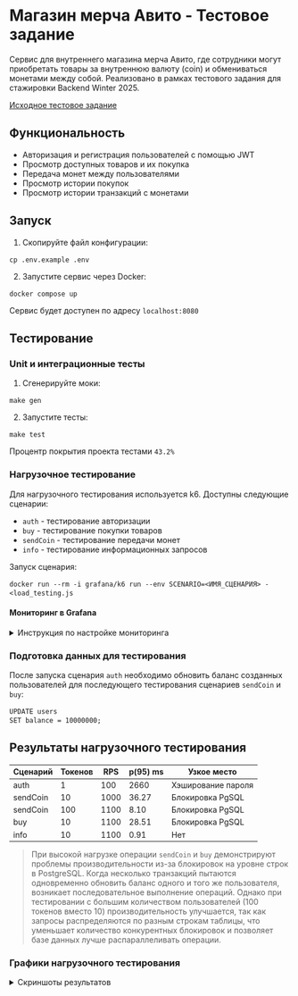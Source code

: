 # Магазин мерча Авито - Тестовое задание

Сервис для внутреннего магазина мерча Авито, где сотрудники могут приобретать товары за внутреннюю валюту (coin) и
обмениваться монетами между собой. Реализовано в рамках тестового задания для стажировки Backend Winter 2025.

[Исходное тестовое задание](https://github.com/avito-tech/tech-internship/blob/main/Tech%20Internships/Backend/Backend-trainee-assignment-winter-2025/Backend-trainee-assignment-winter-2025.md)

## Функциональность

- Авторизация и регистрация пользователей с помощью JWT
- Просмотр доступных товаров и их покупка
- Передача монет между пользователями
- Просмотр истории покупок
- Просмотр истории транзакций с монетами

## Запуск

1. Скопируйте файл конфигурации:

```shell
cp .env.example .env
```

2. Запустите сервис через Docker:

```shell
docker compose up
```

Сервис будет доступен по адресу `localhost:8080`

## Тестирование

### Unit и интеграционные тесты

1. Сгенерируйте моки:

```shell
make gen
```

2. Запустите тесты:

```shell
make test
```

Процентр покрытия проекта тестами `43.2%`


### Нагрузочное тестирование

Для нагрузочного тестирования используется k6. Доступны следующие сценарии:

- `auth` - тестирование авторизации
- `buy` - тестирование покупки товаров
- `sendCoin` - тестирование передачи монет
- `info` - тестирование информационных запросов

Запуск сценария:

```shell
docker run --rm -i grafana/k6 run --env SCENARIO=<ИМЯ_СЦЕНАРИЯ> - <load_testing.js
```

#### Мониторинг в Grafana

<details>
<summary>Инструкция по настройке мониторинга</summary>

1. Создайте Docker-сеть:

```shell
docker network create k6-network
```

2. Запустите InfluxDB:

```shell
docker run -d \
    --name influxdb \
    --network k6-network \
    -p 8086:8086 \
    -e INFLUXDB_DB=k6 \
    -e INFLUXDB_HTTP_AUTH_ENABLED=false \
    -e INFLUXDB_ADMIN_USER=admin \
    -e INFLUXDB_ADMIN_PASSWORD=admin \
    influxdb:1.8
```

3. Запустите Grafana:

```shell
docker run -d \
    --name grafana \
    --network k6-network \
    -p 3000:3000 \
    -e "GF_AUTH_ANONYMOUS_ENABLED=true" \
    -e "GF_AUTH_ANONYMOUS_ORG_ROLE=Admin" \
    -e "GF_AUTH_DISABLE_LOGIN_FORM=true" \
    grafana/grafana-oss
```

4. Запустите тест с отправкой метрик в InfluxDB:

```shell
docker run --rm -i grafana/k6 run --env SCENARIO=<ИМЯ_СЦЕНАРИЯ> --out influxdb=http://host.docker.internal:8086/k6 - <load_testing.js
```

</details>

### Подготовка данных для тестирования

После запуска сценария `auth` необходимо обновить баланс созданных пользователей для последующего тестирования сценариев
`sendCoin` и `buy`:

```postgresql
UPDATE users
SET balance = 10000000;
```

## Результаты нагрузочного тестирования

| Сценарий | Токенов | RPS  | p(95) ms | Узкое место        |
|----------|---------|------|----------|--------------------|
| auth     | 1       | 100  | 2660     | Хэширование пароля |
| sendCoin | 10      | 1000 | 36.27    | Блокировка PgSQL   |
| sendCoin | 100     | 1100 | 8.10     | Блокировка PgSQL   |
| buy      | 10      | 1100 | 28.51    | Блокировка PgSQL   |
| info     | 10      | 1100 | 0.91     | Нет                |

> При высокой нагрузке операции `sendCoin` и `buy` демонстрируют проблемы производительности из-за блокировок на уровне
> строк в PostgreSQL. Когда несколько транзакций пытаются одновременно обновить баланс одного и того же пользователя,
> возникает последовательное выполнение операций. Однако при тестировании с большим количеством пользователей (100 токенов
> вместо 10) производительность улучшается, так как запросы распределяются по разным строкам таблицы, что уменьшает
> количество конкурентных блокировок и позволяет базе данных лучше распараллеливать операции.

### Графики нагрузочного тестирования

<details>
<summary>Скриншоты результатов</summary>

#### scenario: auth; tokens: 1; rps: 100

![Auth Test Results](assets/auth_100_1.png)

#### scenario: sendCoin; tokens: 10; rps: 1000

![SendCoin Test Results 1](assets/transfer_1000_10.png)

#### scenario: sendCoin; tokens: 100; rps: 1100

![SendCoin Test Results 2](assets/transfer_1100_100.png)

#### scenario: buy; tokens: 10; rps: 1100

![Buy Test Results](assets/buy_1100.png)

#### scenario: info; tokens: 10; rps: 1100

![Info Test Results](assets/info_1100.png)

</details>